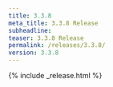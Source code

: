```yaml
---
title: 3.3.8
meta_title: 3.3.8 Release
subheadline: 
teaser: 3.3.8 Release
permalink: /releases/3.3.8/
version: 3.3.8
---
```


{% include _release.html %}
